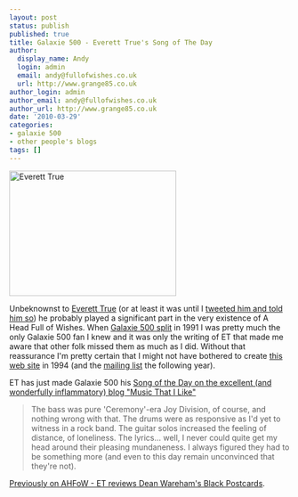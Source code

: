 ```yaml
---
layout: post
status: publish
published: true
title: Galaxie 500 - Everett True's Song of The Day
author:
  display_name: Andy
  login: admin
  email: andy@fullofwishes.co.uk
  url: http://www.grange85.co.uk
author_login: admin
author_email: andy@fullofwishes.co.uk
author_url: http://www.grange85.co.uk
date: '2010-03-29'
categories:
- galaxie 500
- other people's blogs
tags: []
---
```

<p><img src="https://www.fullofwishes.co.uk/wp/wp-content/uploads/2010/03/ahfow_et.jpg" alt="Everett True" title="ahfow_et" width="300" height="225" class="alignright size-full wp-image-1852" />
<p>Unbeknownst to <a href="http://everetttrue2.blogspot.com/">Everett True</a> (or at least it was until I <a href="http://twitter.com/grange85/statuses/11240226237">tweeted him and told him so</a>) he probably played a significant part in the very existence of A Head Full of Wishes. When <a href="/articles/1991-05-04-galaxie-500-split/">Galaxie 500 split</a> in 1991 I was pretty much the only Galaxie 500 fan I knew and it was only the writing of ET that made me aware that other folk missed them as much as I did. Without that reassurance I'm pretty certain that I might not have bothered to create <a href="">this web site</a> in 1994 (and the <a href="/mailing-list/">mailing list</a> the following year).</p>
<p>ET has just made Galaxie 500 his <a href="http://everetttrue2.blogspot.com/2010/03/song-of-day-43-galaxie-500.html">Song of the Day on the excellent (and wonderfully inflammatory) blog "Music That I Like"</a></p>
<blockquote><p>The bass was pure 'Ceremony'-era Joy Division, of course, and nothing wrong with that. The drums were as responsive as I'd yet to witness in a rock band. The guitar solos increased the feeling of distance, of loneliness. The lyrics... well, I never could quite get my head around their pleasing mundaneness. I always figured they had to be something more (and even to this day remain unconvinced that they're not).</p></blockquote>
<p><a href="/2008/01/22/everett-true-reviews-black-postcards/">Previously on AHFoW - ET reviews Dean Wareham's Black Postcards</a>.</p>
